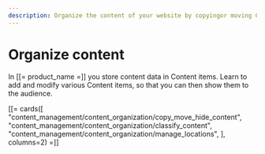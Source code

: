 ```yaml
---
description: Organize the content of your website by copyingor moving Content items, controlling Locations and URLs and applying classification techniques.
---
```


# Organize content

In [[= product_name =]] you store content data in Content items. Learn to add and modify various Content items, so that you can then show them to the audience.

[[= cards([
    "content_management/content_organization/copy_move_hide_content",
    "content_management/content_organization/classify_content",
    "content_management/content_organization/manage_locations",
], columns=2) =]]
